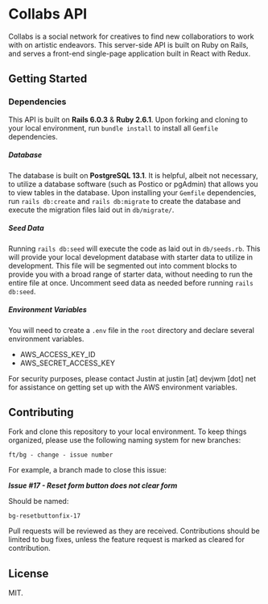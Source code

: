 # Collabs API

Collabs is a social network for creatives to find new collaboratiors to work with on artistic endeavors. This server-side API is built on Ruby on Rails, and serves a front-end single-page application built in React with Redux.

## Getting Started

### Dependencies

This API is built on <strong>Rails 6.0.3</strong> & <strong>Ruby 2.6.1</strong>. Upon forking and cloning to your local environment, run `bundle install` to install all `Gemfile` dependencies.

##### Database 

The database is built on <strong>PostgreSQL 13.1</strong>. It is helpful, albeit not necessary, to utilize a database software (such as Postico or pgAdmin) that allows you to view tables in the database. Upon installing your `Gemfile` dependencies, run `rails db:create` and `rails db:migrate` to create the database and execute the migration files laid out in `db/migrate/`.

##### Seed Data 

Running `rails db:seed` will execute the code as laid out in `db/seeds.rb`. This will provide your local development database with starter data to utilize in development. This file will be segmented out into comment blocks to provide you with a broad range of starter data, without needing to run the entire file at once. Uncomment seed data as needed before running `rails db:seed`.

##### Environment Variables

You will need to create a `.env` file in the `root` directory and declare several environment variables.

* AWS_ACCESS_KEY_ID
* AWS_SECRET_ACCESS_KEY

For security purposes, please contact Justin at justin [at] devjwm [dot] net for assistance on getting set up with the AWS environment variables.

## Contributing

Fork and clone this repository to your local environment. To keep things organized, please use the following naming system for new branches:

```shell
ft/bg - change - issue number
```

For example, a branch made to close this issue:

<strong><em>Issue #17 - Reset form button does not clear form</em></strong>

Should be named:

```shell
bg-resetbuttonfix-17
```

Pull requests will be reviewed as they are received. Contributions should be limited to bug fixes, unless the feature request is marked as cleared for contribution.

## License

MIT.